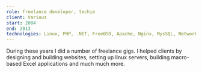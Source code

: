 ```yaml
---
role: freelance developer, techie
client: Various
start: 2004
end: 2013
technologies: Linux, PHP, .NET, FreeBSD, Apache, Nginx, MysSQL, Networking
---
```


During these years I did a number of freelance gigs. I helped clients by designing and building websites, setting up linux servers, building macro-based Excel applications and much much more.
